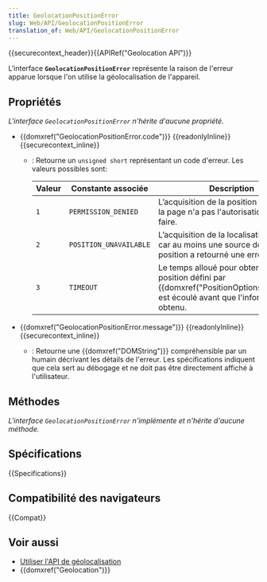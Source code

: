 ```yaml
---
title: GeolocationPositionError
slug: Web/API/GeolocationPositionError
translation_of: Web/API/GeolocationPositionError
---
```


{{securecontext_header}}{{APIRef("Geolocation API")}}

L'interface **`GeolocationPositionError`** représente la raison de l'erreur apparue lorsque l'on utilise la géolocalisation de l'appareil.

## Propriétés

_L'interface `GeolocationPositionError` n'hérite d'aucune propriété._

- {{domxref("GeolocationPositionError.code")}} {{readonlyInline}} {{securecontext_inline}}

  - : Retourne un `unsigned short` représentant un code d'erreur. Les valeurs possibles sont:

    | Valeur | Constante associée     | Description                                                                                                                                              |
    | ------ | ---------------------- | -------------------------------------------------------------------------------------------------------------------------------------------------------- |
    | `1`    | `PERMISSION_DENIED`    | L’acquisition de la position échoue car la page n'a pas l'autorisation de le faire.                                                                      |
    | `2`    | `POSITION_UNAVAILABLE` | L’acquisition de la localisation échoue car au moins une source donnant la position a retourné une erreur interne.                                       |
    | `3`    | `TIMEOUT`              | Le temps alloué pour obtenir la position défini par {{domxref("PositionOptions.timeout")}} est écoulé avant que l'information soit obtenu. |

- {{domxref("GeolocationPositionError.message")}} {{readonlyInline}} {{securecontext_inline}}
  - : Retourne une {{domxref("DOMString")}} compréhensible par un humain décrivant les détails de l'erreur. Les spécifications indiquent que cela sert au débogage et ne doit pas être directement affiché à l'utilisateur.

## Méthodes

**L'interface* `GeolocationPositionError` *n'implémente et n'hérite d'aucune méthode.**

## Spécifications

{{Specifications}}

## Compatibilité des navigateurs

{{Compat}}

## Voir aussi

- [Utiliser l'API de géolocalisation](/fr/docs/Web/API/Geolocation_API/Using)
- {{domxref("Geolocation")}}
